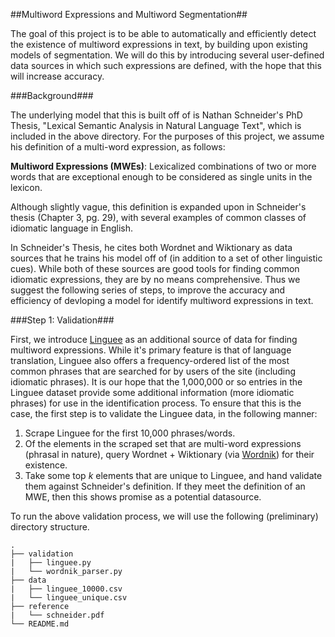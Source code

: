 ##Multiword Expressions and Multiword Segmentation##

The goal of this project is to be able to automatically and efficiently detect the existence of multiword expressions in text, by building upon existing models of segmentation. We will do this by introducing several user-defined data sources in which such expressions are defined, with the hope that this will increase accuracy.

###Background###

The underlying model that this is built off of is Nathan Schneider's PhD Thesis, "Lexical Semantic Analysis in Natural Language Text", which is included in the above directory. For the purposes of this project, we assume his definition of a multi-word expression, as follows:

**Multiword Expressions (MWEs)**: Lexicalized combinations of two or more words that are exceptional enough to be considered as single units in the lexicon. 

Although slightly vague, this definition is expanded upon in Schneider's thesis (Chapter 3, pg. 29), with several examples of common classes of idiomatic language in English.

In Schneider's Thesis, he cites both Wordnet and Wiktionary as data sources that he trains his model off of (in addition to a set of other linguistic cues). While both of these sources are good tools for finding common idiomatic expressions, they are by no means comprehensive. Thus we suggest the following series of steps, to improve the accuracy and efficiency of devloping a model for identify multiword expressions in text.

###Step 1: Validation###

First, we introduce [Linguee](http://www.linguee.com/) as an additional source of data for finding multiword expressions. While it's primary feature is that of language translation, Linguee also offers a frequency-ordered list of the most common phrases that are searched for by users of the site (including idiomatic phrases). It is our hope that the 1,000,000 or so entries in the Linguee dataset provide some additional information (more idiomatic phrases) for use in the identification process. To ensure that this is the case, the first step is to validate the Linguee data, in the following manner:

1. Scrape Linguee for the first 10,000 phrases/words.
2. Of the elements in the scraped set that are multi-word expressions (phrasal in nature), query Wordnet + Wiktionary (via [Wordnik](https://www.wordnik.com/)) for their existence.
3. Take some top *k* elements that are unique to Linguee, and hand validate them against Schneider's definition. If they meet the definition of an MWE, then this shows promise as a potential datasource.

To run the above validation process, we will use the following (preliminary) directory structure. 

```
.
├── validation
|   ├── linguee.py
|   └── wordnik_parser.py
├── data
|   ├── linguee_10000.csv
|   └── linguee_unique.csv
├── reference
|   └── schneider.pdf
└── README.md
```
